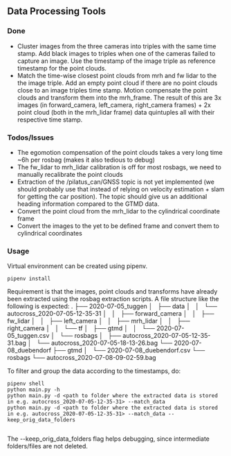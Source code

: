 ## Data Processing Tools

### Done
- Cluster images from the three cameras into triples with the same time stamp. Add black images to triples when one of the cameras failed to capture an image. Use the timestamp of the image triple as reference timestamp for the point clouds. 
- Match the time-wise closest point clouds from mrh and fw lidar to the the image triple. Add an empty point cloud if there are no point clouds close to an image triples time stamp. Motion compensate the point clouds and transform them into the mrh_frame. The result of this are 3x images (in forward_camera, left_camera, right_camera frames) + 2x point cloud (both in the mrh_lidar frame) data quintuples all with their respective time stamp.

### Todos/Issues
- The egomotion compensation of the point clouds takes a very long time ~6h per rosbag (makes it also tedious to debug)
- The fw_lidar to mrh_lidar calibration is off for most rosbags, we need to manually recalibrate the point clouds
- Extraction of the /pilatus_can/GNSS topic is not yet implemented (we should probably use that instead of relying on velocity estimation + slam for getting the car position). The topic should give us an additional heading information compared to the GTMD data.
- Convert the point cloud from the mrh_lidar to the cylindrical coordinate frame
- Convert the images to the yet to be defined frame and convert them to cylindrical coordinates 

### Usage
Virtual environment can be created using pipenv.
```
pipenv install
```

Requirement is that the images, point clouds and transforms have already been extracted using the rosbag extraction scripts. A file structure like the following is expected:
.
├── 2020-07-05_tuggen
│   ├── data
│   │   └── autocross_2020-07-05-12-35-31
│   │       ├── forward_camera
│   │       ├── fw_lidar
│   │       ├── left_camera
│   │       ├── mrh_lidar
│   │       ├── right_camera
│   │       └── tf
│   ├── gtmd
│   │   └── 2020-07-05_tuggen.csv
│   └── rosbags
│       ├── autocross_2020-07-05-12-35-31.bag
│       └── autocross_2020-07-05-18-13-26.bag
└── 2020-07-08_duebendorf
    ├── gtmd
    │   └── 2020-07-08_duebendorf.csv
    └── rosbags
        └── autocross_2020-07-08-09-02-59.bag

To filter and group the data according to the timestamps, do:
```
pipenv shell 
python main.py -h
python main.py -d <path to folder where the extracted data is stored in e.g. autocross_2020-07-05-12-35-31> --match_data
python main.py -d <path to folder where the extracted data is stored in e.g. autocross_2020-07-05-12-35-31> --match_data --keep_orig_data_folders
        
```
The --keep_orig_data_folders flag helps debugging, since intermediate folders/files are not deleted.